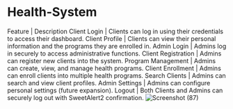 # Health-System
Feature | Description
Client Login | Clients can log in using their credentials to access their dashboard.
Client Profile | Clients can view their personal information and the programs they are enrolled in.
Admin Login | Admins log in securely to access administrative functions.
Client Registration | Admins can register new clients into the system.
Program Management | Admins can create, view, and manage health programs.
Client Enrollment | Admins can enroll clients into multiple health programs.
Search Clients | Admins can search and view client profiles.
Admin Settings | Admins can configure personal settings (future expansion).
Logout | Both Clients and Admins can securely log out with SweetAlert2 confirmation.
![Screenshot (87)](https://github.com/user-attachments/assets/d84fe172-a7d5-437b-908f-5cf0f9ed4bb5)
